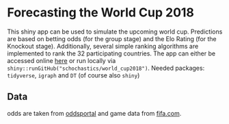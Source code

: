 # Forecasting the World Cup 2018

This shiny app can be used to simulate the upcoming world cup. Predictions
are based on betting odds (for the group stage) and the Elo Rating (for the Knockout stage). Additionally, several simple ranking algorithms are implemented to rank the 32 participating countries. The app can either be accessed online [here](https://schochastics.shinyapps.io/world_cup2018/) or run locally via `shiny::runGitHub("schochastics/world_cup2018")`. Needed packages: `tidyverse`, `igraph` and `DT` (of course also `shiny`)

## Data
odds are taken  from [oddsportal](https://oddsportal.com) and game data from [fifa.com](https://fifa.com).
